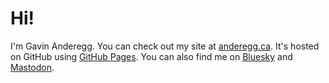 # Hi!

I'm Gavin Anderegg. You can check out my site at [anderegg.ca](https://anderegg.ca). It's hosted on GitHub using [GitHub Pages](https://pages.github.com). You can also find me on <a href="https://bsky.app/profile/gavin.anderegg.ca">Bluesky</a> and <a rel="nofollow me" href="https://mastodon.social/@gavinanderegg">Mastodon</a>.
